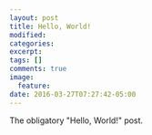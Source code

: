 ```yaml
---
layout: post
title: Hello, World!
modified:
categories: 
excerpt:
tags: []
comments: true
image:
  feature:
date: 2016-03-27T07:27:42-05:00
---
```


The obligatory "Hello, World!" post.